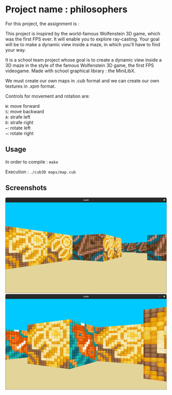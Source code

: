 # Project name : philosophers

For this project, the assignment is : 

This project is inspired by the world-famous Wolfenstein 3D game, which was the first FPS ever. It will enable you to explore ray-casting. Your goal will be to make a dynamic view inside a maze, in which you’ll have to find your way.

It is a school team project whose goal is to create a dynamic view inside a 3D maze in the style of the famous Wolfenstein 3D game, the first FPS videogame. Made with school graphical library : the MiniLibX.

We must create our own maps in .cub format and we can create our own textures in .xpm format.

Controls for movement and rotation are:

<code>W</code>: move forward<br>
<code>S</code>: move backward<br>
<code>A</code>: strafe left<br>
<code>D</code>: strafe right<br>
<code>←</code>: rotate left<br>
<code>→</code>: rotate right<br>

## Usage

In order to compile :
<code>make</code>

Execution :
<code>./cub3D maps/map.cub</code>

## Screenshots

![Gameplay preview](Cub3D.png)
![Gameplay preview](Cub3D2.png)


